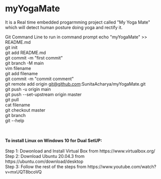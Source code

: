 # myYogaMate
It is a Real time embedded progarmming project called "My Yoga Mate" which will detect human posture doing yoga and rectify it.

Git Command Line to run in command prompt
echo "myYogaMate" >> README.md <br/>
git init <br/>
git add README.md <br/>
git commit -m "first commit" <br/>
git branch -M main <br/>
vim filename <br/>
git add filename <br/>
git commit -m "commit comment" <br/>
git remote add origin git@github.com:SunitaAcharya/myYogaMate.git   <br/>
git push -u origin main   <br/>
git push --set-upstream origin master <br/>
git pull <br/>
cat filename <br/>
git checkout master <br/>
git branch <br/>
git --help <br/>



<br/>
<br/>
<b>To install Linux on Windows 10 for Dual SetUP: </b><br/>
<br/>
Step 1: Dowonload and Install Virtual Box from https://www.virtualbox.org/ <br/>
Step 2: Download Ubuntu 20.04.3 from https://ubuntu.com/download/desktop <br/>
Step 3: Follow the rest of the steps from https://www.youtube.com/watch?v=mxUQT8bcoVQ <br/>



